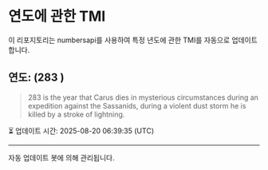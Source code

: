 
# 연도에 관한 TMI

이 리포지토리는 numbersapi를 사용하여 특정 년도에 관한 TMI를 자동으로 업데이트합니다.

## 연도: (283 )
> 283 is the year that Carus dies in mysterious circumstances during an expedition against the Sassanids, during a violent dust storm he is killed by a stroke of lightning.

⏳ 업데이트 시간: 2025-08-20 06:39:35 (UTC)

---
자동 업데이트 봇에 의해 관리됩니다.
